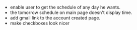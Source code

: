 - enable user to get the schedule of any day he wants.
- the tomorrow schedule on main page doesn't display time.
- add gmail link to the account created page.
- make checkboxes look nicer